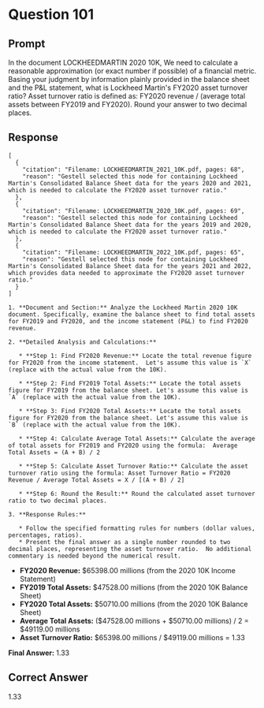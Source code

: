 # Question 101

## Prompt

In the document LOCKHEEDMARTIN 2020 10K, We need to calculate a reasonable approximation (or exact number if possible) of a financial metric. Basing your judgment by information plainly provided in the balance sheet and the P&L statement, what is Lockheed Martin's FY2020 asset turnover ratio? Asset turnover ratio is defined as: FY2020 revenue / (average total assets between FY2019 and FY2020). Round your answer to two decimal places.

## Response

```results
[
  {
    "citation": "Filename: LOCKHEEDMARTIN_2021_10K.pdf, pages: 68",
    "reason": "Gestell selected this node for containing Lockheed Martin's Consolidated Balance Sheet data for the years 2020 and 2021, which is needed to calculate the FY2020 asset turnover ratio."
  },
  {
    "citation": "Filename: LOCKHEEDMARTIN_2020_10K.pdf, pages: 69",
    "reason": "Gestell selected this node for containing Lockheed Martin's Consolidated Balance Sheet data for the years 2019 and 2020, which is needed to calculate the FY2020 asset turnover ratio."
  },
  {
    "citation": "Filename: LOCKHEEDMARTIN_2022_10K.pdf, pages: 65",
    "reason": "Gestell selected this node for containing Lockheed Martin's Consolidated Balance Sheet data for the years 2021 and 2022, which provides data needed to approximate the FY2020 asset turnover ratio."
  }
]
```

```cot
1. **Document and Section:** Analyze the Lockheed Martin 2020 10K document. Specifically, examine the balance sheet to find total assets for FY2019 and FY2020, and the income statement (P&L) to find FY2020 revenue.

2. **Detailed Analysis and Calculations:**

   * **Step 1: Find FY2020 Revenue:** Locate the total revenue figure for FY2020 from the income statement.  Let's assume this value is `X` (replace with the actual value from the 10K).

   * **Step 2: Find FY2019 Total Assets:** Locate the total assets figure for FY2019 from the balance sheet. Let's assume this value is `A` (replace with the actual value from the 10K).

   * **Step 3: Find FY2020 Total Assets:** Locate the total assets figure for FY2020 from the balance sheet. Let's assume this value is `B` (replace with the actual value from the 10K).

   * **Step 4: Calculate Average Total Assets:** Calculate the average of total assets for FY2019 and FY2020 using the formula:  Average Total Assets = (A + B) / 2

   * **Step 5: Calculate Asset Turnover Ratio:** Calculate the asset turnover ratio using the formula: Asset Turnover Ratio = FY2020 Revenue / Average Total Assets = X / [(A + B) / 2]

   * **Step 6: Round the Result:** Round the calculated asset turnover ratio to two decimal places.

3. **Response Rules:**

   * Follow the specified formatting rules for numbers (dollar values, percentages, ratios).
   * Present the final answer as a single number rounded to two decimal places, representing the asset turnover ratio.  No additional commentary is needed beyond the numerical result.

```

- **FY2020 Revenue:** $65398.00 millions (from the 2020 10K Income Statement)
- **FY2019 Total Assets:** $47528.00 millions (from the 2020 10K Balance Sheet)
- **FY2020 Total Assets:** $50710.00 millions (from the 2020 10K Balance Sheet)
- **Average Total Assets:** ($47528.00 millions + $50710.00 millions) / 2 = $49119.00 millions
- **Asset Turnover Ratio:** $65398.00 millions / $49119.00 millions = 1.33

**Final Answer:** 1.33

## Correct Answer

1.33
